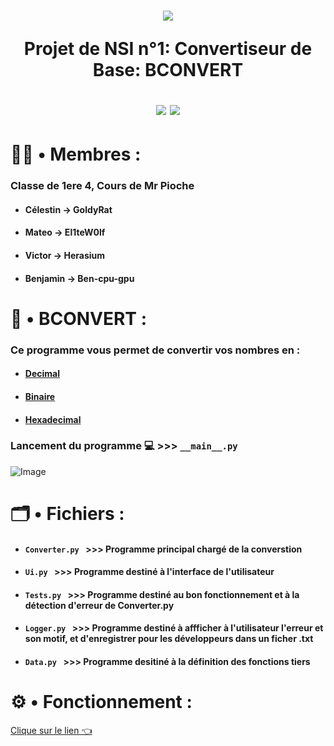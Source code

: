 <h1 align="center">
<img src="https://www.mediafire.com/file_premium/mnbpyuf9raqtih7/image-removebg-preview_%25283%2529.png/file">

  Projet de NSI n°1: Convertiseur de Base: BCONVERT

  <img src="http://ForTheBadge.com/images/badges/built-with-swag.svg">
  <img src="https://forthebadge.com/images/badges/made-with-python.svg">
</h1>

# 👨‍💼 • Membres :
### Classe de 1ere 4, Cours de Mr Pioche
* #### Célestin → GoldyRat
* #### Mateo → El1teW0lf
* #### Victor → Herasium
* #### Benjamin → Ben-cpu-gpu


# 🧮 • BCONVERT :
### Ce programme vous permet de convertir vos nombres en :
* #### [Decimal](https://fr.wikipedia.org/wiki/Entier_naturel)
* #### [Binaire](https://fr.wikipedia.org/wiki/Binaire)
* #### [Hexadecimal](https://fr.wikipedia.org/wiki/Syst%C3%A8me_hexad%C3%A9cimal)
### Lancement du programme 💻 >>> ```__main__.py```
![Image](https://www.mediafire.com/file_premium/0pqfo96tqq1twgv/image.png/file)

# 🗂️ • Fichiers :

* #### ```Converter.py ``` >>> Programme principal chargé de la converstion
* #### ```Ui.py ``` >>> Programme destiné à l'interface de l'utilisateur
* #### ```Tests.py ``` >>> Programme destiné au bon fonctionnement et à la détection d'erreur de Converter.py 
* #### ```Logger.py ``` >>> Programme destiné à affficher à l'utilisateur l'erreur et son motif, et d'enregistrer pour les développeurs dans un ficher .txt 
* #### ```Data.py ``` >>> Programme desitiné à la définition des fonctions tiers

# ⚙️ • Fonctionnement :

[Clique sur le lien 👈](https://github.com/El1teW0lf/2024_2025__p04_projet1_gp1/blob/main/fonctionnement.md)
